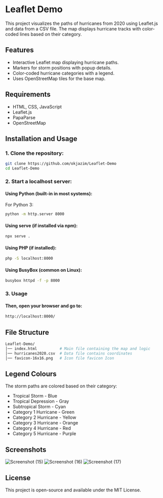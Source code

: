 # Leaflet Demo

This project visualizes the paths of hurricanes from 2020 using Leaflet.js and data from a CSV file. The map displays hurricane tracks with color-coded lines based on their category.

## Features

- Interactive Leaflet map displaying hurricane paths.
- Markers for storm positions with popup details.
- Color-coded hurricane categories with a legend.
- Uses OpenStreetMap tiles for the base map.

## Requirements

- HTML, CSS, JavaScript
- Leaflet.js
- PapaParse
- OpenStreetMap

## Installation and Usage

### 1. Clone the repository:

```bash
git clone https://github.com/okjazim/Leaflet-Demo
cd Leaflet-Demo
```
### 2. Start a localhost server:

#### Using Python (built-in in most systems):

For Python 3:
```bash
python -m http.server 8000
```
#### Using serve (if installed via npm):
```bash
npx serve .
```
#### Using PHP (if installed):
```bash
php -S localhost:8000
```
#### Using BusyBox (common on Linux):
```bash
busybox httpd -f -p 8000
```
### 3. Usage
#### Then, open your browser and go to:
```bash
http://localhost:8000/
```

## File Structure
```bash
Leaflet-Demo/
│── index.html          # Main file containing the map and logic
│── hurricanes2020.csv  # Data file contains coordinates
│── favicon-16x16.png   # Icon file favicon Icon
```

## Legend Colours

The storm paths are colored based on their category:

- Tropical Storm - Blue
- Tropical Depression - Gray
- Subtropical Storm - Cyan
- Category 1 Hurricane - Green
- Category 2 Hurricane - Yellow
- Category 3 Hurricane - Orange
- Category 4 Hurricane - Red
- Category 5 Hurricane - Purple
  
## Screenshots
![Screenshot (15)](https://github.com/user-attachments/assets/93490d50-9137-48dd-bfb7-c01e661fca7a)
![Screenshot (16)](https://github.com/user-attachments/assets/eec324ca-a0fe-4a6d-be4c-b3450b5016dc)
![Screenshot (17)](https://github.com/user-attachments/assets/2af92b0e-4507-42e1-8454-44f2907a7aaa)
## License

This project is open-source and available under the MIT License.
